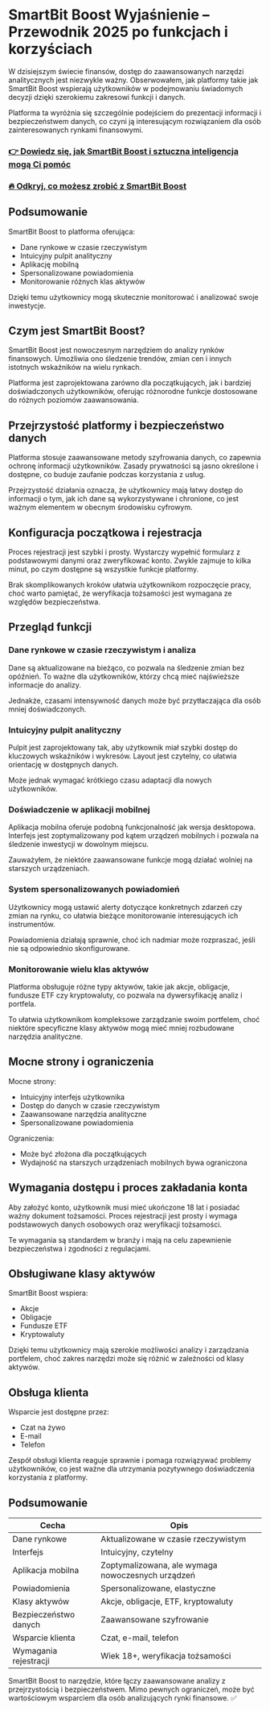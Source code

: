 # SmartBit Boost Wyjaśnienie – Przewodnik 2025 po funkcjach i korzyściach
 

W dzisiejszym świecie finansów, dostęp do zaawansowanych narzędzi analitycznych jest niezwykle ważny. Obserwowałem, jak platformy takie jak SmartBit Boost wspierają użytkowników w podejmowaniu świadomych decyzji dzięki szerokiemu zakresowi funkcji i danych.  

Platforma ta wyróżnia się szczególnie podejściem do prezentacji informacji i bezpieczeństwem danych, co czyni ją interesującym rozwiązaniem dla osób zainteresowanych rynkami finansowymi.  

### [👉 Dowiedz się, jak SmartBit Boost i sztuczna inteligencja mogą Ci pomóc](https://tinyurl.com/26k5bfe8)
### [🔥 Odkryj, co możesz zrobić z SmartBit Boost](https://tinyurl.com/26k5bfe8)
## Podsumowanie

SmartBit Boost to platforma oferująca:  

- Dane rynkowe w czasie rzeczywistym  
- Intuicyjny pulpit analityczny  
- Aplikację mobilną  
- Spersonalizowane powiadomienia  
- Monitorowanie różnych klas aktywów  

Dzięki temu użytkownicy mogą skutecznie monitorować i analizować swoje inwestycje.  

## Czym jest SmartBit Boost?

SmartBit Boost jest nowoczesnym narzędziem do analizy rynków finansowych. Umożliwia ono śledzenie trendów, zmian cen i innych istotnych wskaźników na wielu rynkach.  

Platforma jest zaprojektowana zarówno dla początkujących, jak i bardziej doświadczonych użytkowników, oferując różnorodne funkcje dostosowane do różnych poziomów zaawansowania.  

## Przejrzystość platformy i bezpieczeństwo danych

Platforma stosuje zaawansowane metody szyfrowania danych, co zapewnia ochronę informacji użytkowników. Zasady prywatności są jasno określone i dostępne, co buduje zaufanie podczas korzystania z usług.  

Przejrzystość działania oznacza, że użytkownicy mają łatwy dostęp do informacji o tym, jak ich dane są wykorzystywane i chronione, co jest ważnym elementem w obecnym środowisku cyfrowym.  

## Konfiguracja początkowa i rejestracja

Proces rejestracji jest szybki i prosty. Wystarczy wypełnić formularz z podstawowymi danymi oraz zweryfikować konto. Zwykle zajmuje to kilka minut, po czym dostępne są wszystkie funkcje platformy.  

Brak skomplikowanych kroków ułatwia użytkownikom rozpoczęcie pracy, choć warto pamiętać, że weryfikacja tożsamości jest wymagana ze względów bezpieczeństwa.  

## Przegląd funkcji

### Dane rynkowe w czasie rzeczywistym i analiza

Dane są aktualizowane na bieżąco, co pozwala na śledzenie zmian bez opóźnień. To ważne dla użytkowników, którzy chcą mieć najświeższe informacje do analizy.  

Jednakże, czasami intensywność danych może być przytłaczająca dla osób mniej doświadczonych.  

### Intuicyjny pulpit analityczny

Pulpit jest zaprojektowany tak, aby użytkownik miał szybki dostęp do kluczowych wskaźników i wykresów. Layout jest czytelny, co ułatwia orientację w dostępnych danych.  

Może jednak wymagać krótkiego czasu adaptacji dla nowych użytkowników.  

### Doświadczenie w aplikacji mobilnej

Aplikacja mobilna oferuje podobną funkcjonalność jak wersja desktopowa. Interfejs jest zoptymalizowany pod kątem urządzeń mobilnych i pozwala na śledzenie inwestycji w dowolnym miejscu.  

Zauważyłem, że niektóre zaawansowane funkcje mogą działać wolniej na starszych urządzeniach.  

### System spersonalizowanych powiadomień

Użytkownicy mogą ustawić alerty dotyczące konkretnych zdarzeń czy zmian na rynku, co ułatwia bieżące monitorowanie interesujących ich instrumentów.  

Powiadomienia działają sprawnie, choć ich nadmiar może rozpraszać, jeśli nie są odpowiednio skonfigurowane.  

### Monitorowanie wielu klas aktywów

Platforma obsługuje różne typy aktywów, takie jak akcje, obligacje, fundusze ETF czy kryptowaluty, co pozwala na dywersyfikację analiz i portfela.  

To ułatwia użytkownikom kompleksowe zarządzanie swoim portfelem, choć niektóre specyficzne klasy aktywów mogą mieć mniej rozbudowane narzędzia analityczne.  

## Mocne strony i ograniczenia

Mocne strony:  

- Intuicyjny interfejs użytkownika  
- Dostęp do danych w czasie rzeczywistym  
- Zaawansowane narzędzia analityczne  
- Spersonalizowane powiadomienia  

Ograniczenia:  

- Może być złożona dla początkujących  
- Wydajność na starszych urządzeniach mobilnych bywa ograniczona  

## Wymagania dostępu i proces zakładania konta

Aby założyć konto, użytkownik musi mieć ukończone 18 lat i posiadać ważny dokument tożsamości. Proces rejestracji jest prosty i wymaga podstawowych danych osobowych oraz weryfikacji tożsamości.  

Te wymagania są standardem w branży i mają na celu zapewnienie bezpieczeństwa i zgodności z regulacjami.  

## Obsługiwane klasy aktywów

SmartBit Boost wspiera:  

- Akcje  
- Obligacje  
- Fundusze ETF  
- Kryptowaluty  

Dzięki temu użytkownicy mają szerokie możliwości analizy i zarządzania portfelem, choć zakres narzędzi może się różnić w zależności od klasy aktywów.  

## Obsługa klienta

Wsparcie jest dostępne przez:  

- Czat na żywo  
- E-mail  
- Telefon  

Zespół obsługi klienta reaguje sprawnie i pomaga rozwiązywać problemy użytkowników, co jest ważne dla utrzymania pozytywnego doświadczenia korzystania z platformy.  

## Podsumowanie

| Cecha                      | Opis                              |
|----------------------------|----------------------------------|
| Dane rynkowe               | Aktualizowane w czasie rzeczywistym |
| Interfejs                  | Intuicyjny, czytelny             |
| Aplikacja mobilna          | Zoptymalizowana, ale wymaga nowoczesnych urządzeń |
| Powiadomienia              | Spersonalizowane, elastyczne     |
| Klasy aktywów              | Akcje, obligacje, ETF, kryptowaluty |
| Bezpieczeństwo danych      | Zaawansowane szyfrowanie         |
| Wsparcie klienta           | Czat, e-mail, telefon            |
| Wymagania rejestracji      | Wiek 18+, weryfikacja tożsamości |

SmartBit Boost to narzędzie, które łączy zaawansowane analizy z przejrzystością i bezpieczeństwem. Mimo pewnych ograniczeń, może być wartościowym wsparciem dla osób analizujących rynki finansowe. ✅